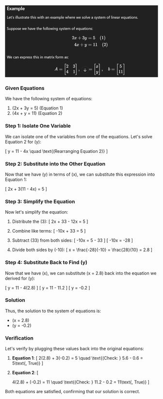 ![alt text]({6264A577-74A1-4D9A-9A50-8BDD21AB563C}.png)
### Given Equations

We have the following system of equations:

1. \(2x + 3y = 5\)  (Equation 1)
2. \(4x + y = 11\)   (Equation 2)

### Step 1: Isolate One Variable

We can isolate one of the variables from one of the equations. Let's solve Equation 2 for \(y\):

\[
y = 11 - 4x \quad \text{(Rearranging Equation 2)}
\]

### Step 2: Substitute into the Other Equation

Now that we have \(y\) in terms of \(x\), we can substitute this expression into Equation 1:

\[
2x + 3(11 - 4x) = 5
\]

### Step 3: Simplify the Equation

Now let's simplify the equation:

1. Distribute the \(3\):
   \[
   2x + 33 - 12x = 5
   \]

2. Combine like terms:
   \[
   -10x + 33 = 5
   \]

3. Subtract \(33\) from both sides:
   \[
   -10x = 5 - 33
   \]
   \[
   -10x = -28
   \]

4. Divide both sides by \(-10\):
   \[
   x = \frac{-28}{-10} = \frac{28}{10} = 2.8
   \]

### Step 4: Substitute Back to Find \(y\)

Now that we have \(x\), we can substitute \(x = 2.8\) back into the equation we derived for \(y\):

\[
y = 11 - 4(2.8)
\]
\[
y = 11 - 11.2
\]
\[
y = -0.2
\]

### Solution

Thus, the solution to the system of equations is:

- \(x = 2.8\)
- \(y = -0.2\)

### Verification

Let's verify by plugging these values back into the original equations:

1. **Equation 1**: 
   \[
   2(2.8) + 3(-0.2) = 5 \quad \text{(Check: } 5.6 - 0.6 = 5\text{, True)}
   \]

2. **Equation 2**: 
   \[
    
   4(2.8) + (-0.2) = 11 \quad \text{(Check: } 11.2 - 0.2 = 11\text{, True)}
   \]

Both equations are satisfied, confirming that our solution is correct.
